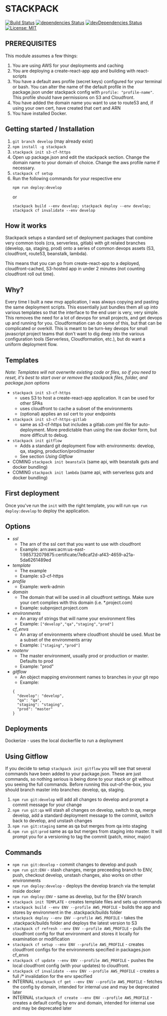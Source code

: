 # STACKPACK

[![Build Status](https://travis-ci.org/jamesvillarrubia/stackpack.svg?branch=master)](https://travis-ci.org/jamesvillarrubia/stackpack) [![dependencies Status](https://david-dm.org/jamesvillarrubia/stackpack/status.svg)](https://david-dm.org/jamesvillarrubia/stackpack) [![devDependencies Status](https://david-dm.org/jamesvillarrubia/stackpack/dev-status.svg)](https://david-dm.org/jamesvillarrubia/stackpack?type=dev) [![License: MIT](https://img.shields.io/badge/License-MIT-blue.svg)](https://opensource.org/licenses/MIT)

## PREREQUISITES

This module assumes a few things:

1. You are using AWS for your deployments and caching
2. You are deploying a create-react-app app and building with react-scripts
3. You have a default aws profile (secret keys) configured for your terminal or bash.  You can alter the name of the default profile in the package.json under stackpack config with ```profile: "profile-name"```.  This profile should have permissions on S3 and Cloudfront.
4. You have added the domain name you want to use to route53 and, if using your own cert, have created that cert and ARN
5. You have installed Docker.


## Getting started / Installation

1. ```git branch develop``` (may already exist)
1. ```npm install -g stackpack```
2. ```stackpack init s3-cf-https```
3. Open up package.json and edit the stackpack section.  Change the domain name to your domain of choice. Change the aws profile name if necessary. 
4. ```stackpack cf setup```
5. Run the following commands for your respective env
   ```
   npm run deploy:develop
   ``` 
   or
   ```
   stackpack build --env develop; stackpack deploy --env develop; stackpack cf invalidate --env develop
   ```


## How it works

Stackpack setups a standard set of deployment packages that combine very common tools (cra, serverless, gitlab) with git related branches (develop, qa, staging, prod) onto a series of common devops assets (S3, cloudfront, route53, beanstalk, lambda).

This means that you can go from create-react-app to a deployed, cloudfront-cached, S3-hosted app in under 2 minutes (not counting cloudfront roll out time).

## Why?

Every time I built a new mvp application, I was always copying and pasting the same deployment scripts. This essentially just bundles them all up into various templates so that the interface to the end user is very, very simple.  This removes the need for a lot of devops for small projects, and get devops up and running for you.  Cloudformation can do some of this, but that can be complicated or overkill.  This is meant to be turn-key devops for small javascript project teams that don't want to dig deep into the various configuration tools (Serverless, Cloudformation, etc.), but do want a uniform deployment flow.

## Templates

_Note: Templates will not overwrite existing code or files, so if you need to reset, it's best to start over or remove the stackpack files, folder, and package.json options_

- ```stackpack init s3-cf-https```
  - uses S3 to host a create-react-app application.  It can be used for other SPAs
  - uses cloudfront to cache a subset of the environments
  - (optional) applies an ssl cert to your endpoints
- ```stackpack init s3-cf-https-gitlab```
  - same as s3-cf-https but includes a gitlab.com yml file for auto-deployment.  More predictable than using the raw docker form, but more difficult to debug.
- ```stackpack init gitflow```
  - Adds a standard git deployment flow with environments: develop, qa, staging, production/prod/master
  - See section *Using Gitflow*
- COMING ```stackpack init beanstalk``` (same api, with beanstalk guts and docker bundling)
- COMING ```stackpack init lambda``` (same api, with serverless guts and docker bundling)

  
## First deployment

Once you've run the ```init``` with the right template, you will run ```npm run deploy:develop``` to deploy the application.

## Options
  - *ssl* 
    - The arn of the ssl cert that you want to use with cloudfront
    - Example: arn:aws:acm:us-east-1:985732079875:certificate/7e8caf2d-af43-4659-a21a-5da6261489ed
  - *template*
    - The example 
    - Example: s3-cf-https
  - *profile*
    - Example: werk-admin
  - *domain* 
    - The domain that will be used in all cloudfront settings.  Make sure your cert complies with this domain (i.e. *.project.com)
    - Example: subproject.project.com
  - *environments*
    - An array of strings that will name your environment files
    - Example: ```["develop","qa","staging","prod"]```
  - *cf_envs*
    - An array of environments where cloudfront should be used.  Must be a subset of the environments array
    - Example: ```["staging","prod"]```
  - *rootenv*
    - The master environment, usually prod or production or master. Defaults to prod
    - Example: "prod"
  - *gitflow*
    - An object mapping environment names to branches in your git repo
    - Example:
    ```
    {
      "develop": "develop",
      "qa": "qa",
      "staging": "staging",
      "prod": "master"
    }
    ```


## Deployments

Dockerize
    - uses the local dockerfile to run a deployment

## Using Gitflow

If you decide to setup ```stackpack init gitflow``` you will see that several commands have been added to your package.json.  These are just commands, so nothing serious is being done to your stack or git without you seeing the full commands.  Before running this out-of-the-box, you should branch master into branches: develop, qa, staging.

1. ```npm run git:develop``` will add all changes to develop and prompt a commit message for your change
2. ```npm run git:qa``` will stash all changes on develop, switch to qa, merge develop, add a standard deployment message to the commit, switch back to develop, and unstash changes
3. ```npm run git:staging``` same as qa but merges from qa into staging
4. ```npm run git:prod``` same as qa but merges from staging into master.  It will prompt you for a versioning to tag the commit (patch, minor, major)


## Commands

- `npm run git:develop` - commit changes to develop and push
- `npm run git:ENV` - stash changes, merge preceeding branch to ENV, push, checkout develop, unstash changes, also works on other environments
- `npm run deploy:develop` - deploys the develop branch via the templat inside docker
- `npm run deploy:ENV` - same as develop, but for the ENV branch
- `stackpack init TEMPLATE` - creates template files and sets up commands
- `stackpack build --env ENV --profile AWS_PROFILE` - builds the app and stores by environment in the .stackpack/builds folder
- `stackpack deploy --env ENV --profile AWS_PROFILE` - takes the .stackpack/builds folder and deploys the latest version to S3
- `stackpack cf refresh --env ENV --profile AWS_PROFILE` - pulls the cloudfront config for that environment and stores it locally for examination or modification
- `stackpack cf setup --env ENV --profile AWS_PROFILE` - creates cloudfront configs for the environments specified in packages.json cf_envs
- `stackpack cf update --env ENV --profile AWS_PROFILE` - pushes the local cloudfront config (with your updates) to cloudfront.
- `stackpack cf invalidate --env ENV --profile AWS_PROFILE` - creates a full /* invalidation for the env specified
- INTERNAL `stackpack cf get --env ENV --profile AWS_PROFILE` - fetches the config by domain, intended for internal use and may be deprecated later
- INTERNAL `stackpack cf create --env ENV --profile AWS_PROFILE` - creates a default config by env and domain, intended for internal use and may be deprecated later
